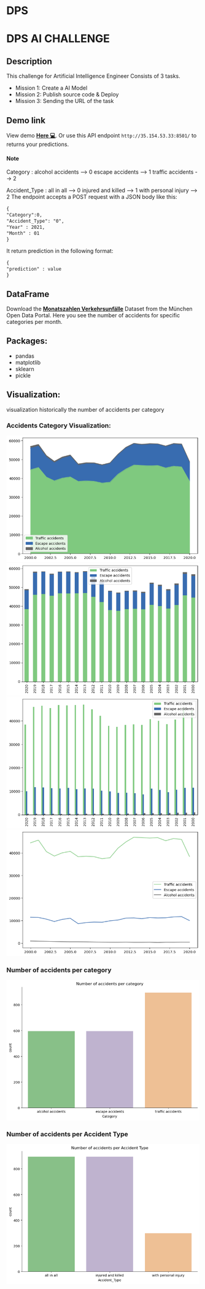 # DPS

# DPS AI CHALLENGE

## Description
This challenge for Artificial Intelligence Engineer Consists of 3 tasks.
- Mission 1: Create a AI Model
- Mission 2: Publish source code & Deploy
- Mission 3: Sending the URL of the task

## Demo link
View demo <a href="http://35.154.53.33:8501/"><b>Here 💻</b></a>.
Or use this API endpoint  `http://35.154.53.33:8501/` to returns your predictions.
#### Note
Category : alcohol accidents --> 0
           escape accidents  --> 1 
           traffic accidents --> 2 
           
Accident_Type : all in all           --> 0 
                injured and killed   --> 1 
                with personal injury --> 2
The endpoint accepts a POST request with a JSON body like this:
```
{
"Category":0,
"Accident_Type": "0",
"Year" : 2021,
"Month" : 01
}
```
It return prediction in the following format:
```
{
"prediction" : value
}
```
## DataFrame

Download the <a href="https://www.opengov-muenchen.de/dataset/monatszahlen-verkehrsunfaelle/resource/40094bd6-f82d-4979-949b-26c8dc00b9a7"><b>Monatszahlen Verkehrsunfälle</b></a> Dataset from the München Open Data Portal. Here you see the number of accidents for specific categories per month.

## Packages:
- pandas
- matplotlib
- sklearn
- pickle

## Visualization:
visualization historically the number of accidents per category
### Accidents Category Visualization:

<img src="./images/download (2).png"/>
<img src="./images/download (3).png"/>
<img src="./images/download (4).png"/>
<img src="./images/download (5).png"/>

<br />

### Number of accidents per category
<img src="./images/download (6).png"/>

<br />

### Number of accidents per Accident Type
<img src="./images/download (7).png"/>
